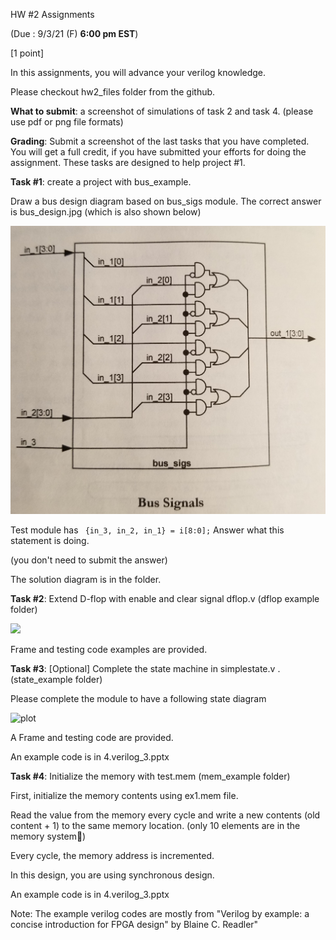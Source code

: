 HW #2 Assignments 

(Due : 9/3/21 (F) **6:00 pm EST**)

[1 point]

In this assignments, you will advance your verilog knowledge.  

Please checkout hw2_files folder from the github. 

**What to submit**: a screenshot of simulations of task 2 and task 4. (please use pdf or png file formats)

**Grading**: Submit a screenshot of the last tasks that you have completed. 
You will get a full credit, if you have submitted your efforts for doing the assignment. These tasks are designed to help project #1.


 

**Task #1**: create a project with bus_example. 

Draw a bus design diagram based on bus_sigs module. 
The correct answer is bus_design.jpg (which is also shown below)

![bus diagram](bus_design.jpg "bus diagram")

Test module has 
``` {in_3, in_2, in_1} = i[8:0];```
Answer what this statement is doing.  

(you don't need to submit the answer)

The solution diagram is in the folder. 



**Task #2**: Extend D-flop with enable and clear signal dflop.v  (dflop example folder)

<img src="flop.jpg" width="200">



Frame and testing code examples are provided. 



**Task #3**: [Optional] Complete the state machine in  simplestate.v .  (state_example folder)

Please complete the module to have a following state diagram 

![plot](state_diagram_converted.png "state diagram")



A Frame and testing code are provided. 

An example code is in 4.verilog_3.pptx



**Task #4**:  Initialize the memory with test.mem (mem_example folder)

First, initialize the memory contents using ex1.mem file. 

Read the value from the memory every cycle and write a new contents (old content + 1) to the same memory location.  (only 10 elements are in the memory system)

Every cycle, the memory address is incremented.  

In this design, you are using synchronous design. 





An example code is in 4.verilog_3.pptx 

Note: The example verilog codes are mostly from "Verilog by example: a concise introduction for FPGA design" by Blaine C. Readler"

